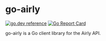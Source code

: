 go-airly
=======
[![go.dev reference](https://img.shields.io/badge/go.dev-reference-007d9c?logo=go&logoColor=white&style=flat-square)](https://pkg.go.dev/github.com/lsjurczak/go-airly?)
[![Go Report Card](https://goreportcard.com/badge/github.com/lsjurczak/go-airly)](https://goreportcard.com/report/github.com/lsjurczak/go-airly)

go-airly is a Go client library for the Airly API.
